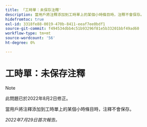 ```yaml
---
title: 「工時單：未保存注釋'
description: 當用戶將注釋添加到工時單上的某個小時條目時，注釋不會保存。
hidefromtoc: true
exl-id: 3318fe88-0019-470b-8411-eeaf7ee0bdf1
source-git-commit: f494534dbb4c51b93296f81e5b33201bbf49ad60
workflow-type: tm+mt
source-wordcount: '56'
ht-degree: 0%

---
```


# 工時單：未保存注釋

>[!NOTE]
>
>此問題已於2022年8月2日修正。

當用戶將注釋添加到工時單上的某個小時條目時，注釋不會保存。

_2022年7月29日首次報告。_

